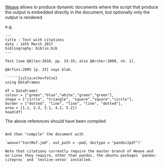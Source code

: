 [Weave](https://github.com/mpastell/Weave.jl) allows to produce dynamic documents where the script that produce the output is embedded directly in the document, but optionally only the output is rendered.

e.g. 


```
---
title : Test with citations
date : 14th March 2017
bibliography: biblio.bib
---

Test [see @Allen:2010, pp. 33-35; also @Archer:2009, ch. 1].

@Arfini:2005 [p. 33] says blah.

``````{julia;echo=false}
using DataFrames

df = DataFrame(
colour = ["green","blue","white","green","green"],
shape = ["circle", "triangle", "square","square","circle"],
border = ["dotted", "line", "line", "line", "dotted"],
area = [1.1, 2.3, 3.1, 4.2, 5.2])
head(df)
``````

The above references should have been compiled
```

And then "compile" the document with 

`weave("testRef.jmd", out_path = :pwd, doctype = "pandoc2pdf")`

Note that citations currently require the master branch of Weave and on Linux they require, other than pandoc, the ubuntu packages `pandoc-citeproc` and `texlive-xetex` installed.